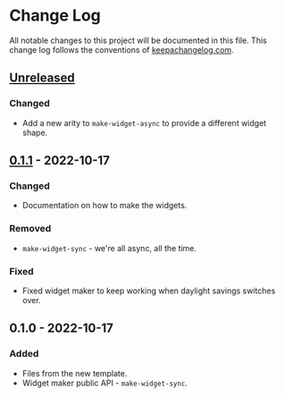 # Change Log
All notable changes to this project will be documented in this file. This change log follows the conventions of [keepachangelog.com](http://keepachangelog.com/).

## [Unreleased]
### Changed
- Add a new arity to `make-widget-async` to provide a different widget shape.

## [0.1.1] - 2022-10-17
### Changed
- Documentation on how to make the widgets.

### Removed
- `make-widget-sync` - we're all async, all the time.

### Fixed
- Fixed widget maker to keep working when daylight savings switches over.

## 0.1.0 - 2022-10-17
### Added
- Files from the new template.
- Widget maker public API - `make-widget-sync`.

[Unreleased]: https://sourcehost.site/your-name/simple-ring-server/compare/0.1.1...HEAD
[0.1.1]: https://sourcehost.site/your-name/simple-ring-server/compare/0.1.0...0.1.1
